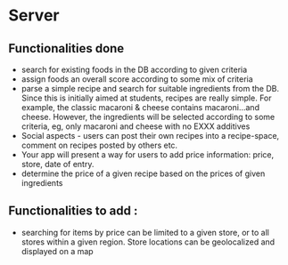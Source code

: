# Server

## Functionalities done
* search for existing foods in the DB according to given criteria
* assign foods an overall score according to some mix of criteria
* parse a simple recipe and search for suitable ingredients from the DB. Since this is initially aimed at students,
 recipes are really simple. For example, the classic macaroni & cheese contains macaroni...and cheese. However, the 
 ingredients will be selected according to some criteria, eg, only macaroni and cheese with no EXXX additives
* Social aspects - users can post their own recipes into a recipe-space, comment on recipes posted by others etc. 
* Your app will present a way for users to add price information: price, store, date of entry.
* determine the price of a given recipe based on the prices of given ingredients

## Functionalities to add :
* searching for items by price can be limited to a given store, or to all stores within a given region. 
Store locations can be geolocalized and displayed on a map
